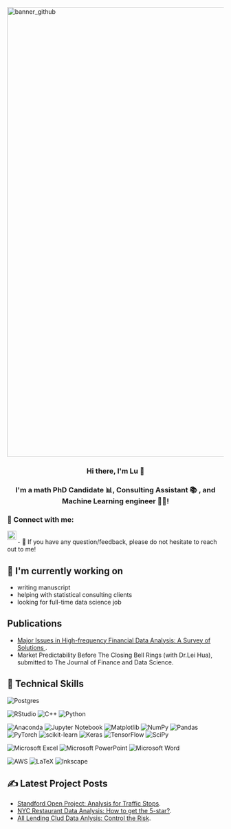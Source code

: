 <img width="1045" alt="banner_github" src="https://github.com/LuZhang907/luzhang_DS/assets/63075429/0c38367c-239d-49bf-ad52-8758961dc1ee">
<h3 align="center">
Hi there, I'm Lu 👋
</h3>

<h3 align="center">
I'm a math PhD Candidate 📊, Consulting Assistant 📚 , and Machine Learning engineer 👩‍💻!
</h3> 

### 🤝 Connect with me:
<a href="https://www.linkedin.com/in/zhang-lu-datascience/"><img align="left" src="https://raw.githubusercontent.com/LuZhang907/luzhang_DA/main/images/linkedin.svg" alt="Lu Zhang | LinkedIn" width="21px"/></a>

</br>
- 💬 If you have any question/feedback, please do not hesitate to reach out to me!

## 🔭 I'm currently working on

- writing manuscript
- helping with statistical consulting clients
- looking for full-time data science job

## Publications
* [Major Issues in High-frequency Financial Data Analysis: A Survey of Solutions
](https://papers.ssrn.com/sol3/papers.cfm?abstract_id=4834362).
* Market Predictability Before The Closing Bell Rings (with Dr.Lei Hua), submitted to The Journal of Finance and Data Science.

## 💼 Technical Skills

![Postgres](https://img.shields.io/badge/postgres-%23316192.svg?style=for-the-badge&logo=postgresql&logoColor=white)


![RStudio](https://img.shields.io/badge/RStudio-4285F4?style=for-the-badge&logo=rstudio&logoColor=white)
![C++](https://img.shields.io/badge/c++-%2300599C.svg?style=for-the-badge&logo=c%2B%2B&logoColor=white)
![Python](https://img.shields.io/badge/python-3670A0?style=for-the-badge&logo=python&logoColor=ffdd54)


![Anaconda](https://img.shields.io/badge/Anaconda-%2344A833.svg?style=for-the-badge&logo=anaconda&logoColor=white)
![Jupyter Notebook](https://img.shields.io/badge/jupyter-%23FA0F00.svg?style=for-the-badge&logo=jupyter&logoColor=white)
![Matplotlib](https://img.shields.io/badge/Matplotlib-%23ffffff.svg?style=for-the-badge&logo=Matplotlib&logoColor=black)
![NumPy](https://img.shields.io/badge/numpy-%23013243.svg?style=for-the-badge&logo=numpy&logoColor=white)
![Pandas](https://img.shields.io/badge/pandas-%23150458.svg?style=for-the-badge&logo=pandas&logoColor=white)
![PyTorch](https://img.shields.io/badge/PyTorch-%23EE4C2C.svg?style=for-the-badge&logo=PyTorch&logoColor=white)
![scikit-learn](https://img.shields.io/badge/scikit--learn-%23F7931E.svg?style=for-the-badge&logo=scikit-learn&logoColor=white)
![Keras](https://img.shields.io/badge/Keras-%23D00000.svg?style=for-the-badge&logo=Keras&logoColor=white)
![TensorFlow](https://img.shields.io/badge/TensorFlow-%23FF6F00.svg?style=for-the-badge&logo=TensorFlow&logoColor=white)
![SciPy](https://img.shields.io/badge/SciPy-%230C55A5.svg?style=for-the-badge&logo=scipy&logoColor=%white)


![Microsoft Excel](https://img.shields.io/badge/Microsoft_Excel-217346?style=for-the-badge&logo=microsoft-excel&logoColor=white)
![Microsoft PowerPoint](https://img.shields.io/badge/Microsoft_PowerPoint-B7472A?style=for-the-badge&logo=microsoft-powerpoint&logoColor=white)
![Microsoft Word](https://img.shields.io/badge/Microsoft_Word-2B579A?style=for-the-badge&logo=microsoft-word&logoColor=white)


![AWS](https://img.shields.io/badge/AWS-%23FF9900.svg?style=for-the-badge&logo=amazon-aws&logoColor=white)
![LaTeX](https://img.shields.io/badge/latex-%23008080.svg?style=for-the-badge&logo=latex&logoColor=white)
![Inkscape](https://img.shields.io/badge/Inkscape-e0e0e0?style=for-the-badge&logo=inkscape&logoColor=080A13)


## ✍️ Latest Project Posts

* [Standford Open Project: Analysis for Traffic Stops](https://medium.com/@lzhang0907/standford-open-policing-project-analysis-of-traffic-stops-2987b811079f).
* [NYC Restaurant Data Analysis: How to get the 5-star?](https://medium.com/@lzhang0907/proportional-odds-model-in-r-53698533cab0).
* [All Lending Clud Data Anlysis: Control the Risk](https://github.com/LuZhang907/Projects).

